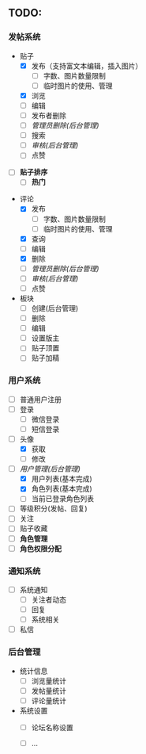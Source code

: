 ## TODO:
### 发帖系统
* 贴子
  * [x] 发布（支持富文本编辑，插入图片）
    * [ ] 字数、图片数量限制
    * [ ] 临时图片的使用、管理
  * [x] 浏览
  * [ ] 编辑
  * [ ] 发布者删除
  * [ ] *管理员删除(后台管理)*
  * [ ] 搜索
  * [ ] *审核(后台管理)*
  * [ ] 点赞
* [ ] **贴子排序**
  * [ ] **热门**
  
* 评论
  * [x] 发布
    * [ ] 字数、图片数量限制
    * [ ] 临时图片的使用、管理
  * [x] 查询
  * [ ] 编辑
  * [x] 删除
  * [ ] *管理员删除(后台管理)*
  * [ ] *审核(后台管理)*
  * [ ] 点赞

* 板块
  * [ ] 创建(后台管理)
  * [ ] 删除
  * [ ] 编辑
  * [ ] 设置版主
  * [ ] 贴子顶置
  * [ ] 贴子加精

### 用户系统

- [ ] 普通用户注册
- [ ] 登录
  - [ ] 微信登录
  - [ ] 短信登录
- [ ] 头像
  - [x] 获取
  - [ ] 修改
- [ ] *用户管理(后台管理)*
  - [x] 用户列表(基本完成)
  - [x] 角色列表(基本完成)
  - [ ] 当前已登录角色列表
- [ ] 等级积分(发帖、回复)
- [ ] 关注
- [ ] 贴子收藏
- [ ] **角色管理**
- [ ] **角色权限分配**

### 通知系统

- [ ] 系统通知
  - [ ] 关注者动态
  - [ ] 回复
  - [ ] 系统相关
- [ ] 私信

### 后台管理

* 统计信息
  * [ ] 浏览量统计
  * [ ] 发帖量统计
  * [ ] 评论量统计

* 系统设置
  * [ ] 论坛名称设置
  * [ ] ...

